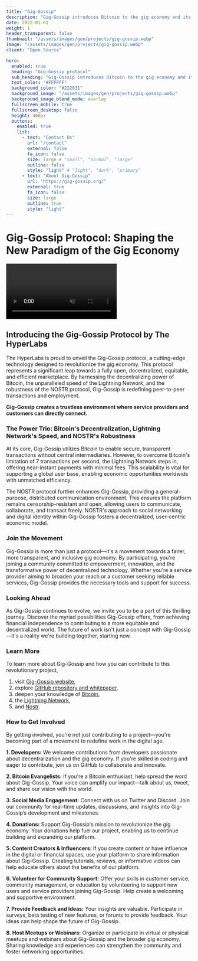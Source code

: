 ```yaml
---
title: "Gig-Gossip"
description: "Gig-Gossip introduces Bitcoin to the gig economy and its wide audience of everyday users with the incentive of higher payouts and correspondingly lower prices."
date: 2022-01-01
weight: 1
header_transparent: false
thumbnail: "/assets/images/gen/projects/gig-gossip.webp"
image: "/assets/images/gen/projects/gig-gossip.webp"
client: "Open Source"

hero:
  enabled: true
  heading: "Gig-Gossip protocol"
  sub_heading: "Gig-Gossip introduces Bitcoin to the gig economy and its wide audience of everyday users with the incentive of higher payouts and correspondingly lower prices."
  text_color: "#FFFFFF"
  background_color: "#222831"
  background_image: "/assets/images/gen/projects/gig-gossip.webp"
  background_image_blend_mode: overlay
  fullscreen_mobile: true
  fullscreen_desktop: false
  height: 400px
  buttons:
    enabled: true
    list:
      - text: "Contact Us"
        url: "/contact"
        external: false
        fa_icon: false
        size: large # "small", "normal", "large"
        outline: false
        style: "light" # "light", "dark", "primary"
      - text: "About Gig-Gossip"
        url: "https://gig-gossip.org/"
        external: true
        fa_icon: false
        size: large
        outline: true
        style: "light"
---
```

# Gig-Gossip Protocol: Shaping the New Paradigm of the Gig Economy

<video class="col-12" loop="" muted="" autoplay="" playsinline="" src="https://gig-gossip.org/public/video/video1080.mp4"></video>

## Introducing the Gig-Gossip Protocol by The HyperLabs

The HyperLabs is proud to unveil the Gig-Gossip protocol, a cutting-edge technology designed to revolutionize the gig economy. This protocol represents a significant leap towards a fully open, decentralized, equitable, and efficient marketplace. By harnessing the decentralizing power of Bitcoin, the unparalleled speed of the Lightning Network, and the robustness of the NOSTR protocol, Gig-Gossip is redefining peer-to-peer transactions and employment.

**Gig-Gossip creates a trustless environment where service providers and customers can directly connect.**

### The Power Trio: Bitcoin's Decentralization, Lightning Network's Speed, and NOSTR's Robustness

At its core, Gig-Gossip utilizes Bitcoin to enable secure, transparent transactions without central intermediaries. However, to overcome Bitcoin's limitation of 7 transactions per second, the Lightning Network steps in, offering near-instant payments with minimal fees. This scalability is vital for supporting a global user base, enabling economic opportunities worldwide with unmatched efficiency.

The NOSTR protocol further enhances Gig-Gossip, providing a general-purpose, distributed communication environment. This ensures the platform remains censorship-resistant and open, allowing users to communicate, collaborate, and transact freely. NOSTR's approach to social networking and digital identity within Gig-Gossip fosters a decentralized, user-centric economic model.

### Join the Movement

Gig-Gossip is more than just a protocol—it's a movement towards a fairer, more transparent, and inclusive gig economy. By participating, you're joining a community committed to empowerment, innovation, and the transformative power of decentralized technology. Whether you're a service provider aiming to broaden your reach or a customer seeking reliable services, Gig-Gossip provides the necessary tools and support for success.

### Looking Ahead

As Gig-Gossip continues to evolve, we invite you to be a part of this thrilling journey. Discover the myriad possibilities Gig-Gossip offers, from achieving financial independence to contributing to a more equitable and decentralized world. The future of work isn't just a concept with Gig-Gossip—it's a reality we're building together, starting now.

### Learn More 

To learn more about Gig-Gossip and how you can contribute to this revolutionary project, 
1. visit  [Gig-Gossip website](https://gig-gossip.org/),
2. explore [GitHub repository and whitepaper](https://github.com/DontTrustVerifyOrg/gig-gossip), 
3. deepen your knowledge of [Bitcoin](https://bitcoin.org), 
4. the [Lightning Network](https://lightning.network/), 
5. and [Nostr](https://nostr.com/).

### How to Get Involved

By getting involved, you're not just contributing to a project—you're becoming part of a movement to redefine work in the digital age.

**1. Developers:** We welcome contributions from developers passionate about decentralization and the gig economy. If you're skilled in coding and eager to contribute, join us on GitHub to collaborate and innovate.

**2. Bitcoin Evangelists:** If you're a Bitcoin enthusiast, help spread the word about Gig-Gossip. Your voice can amplify our impact—talk about us, tweet, and share our vision with the world.

**3. Social Media Engagement:** Connect with us on Twitter and Discord. Join our community for real-time updates, discussions, and insights into Gig-Gossip’s development and milestones.

**4. Donations:** Support Gig-Gossip's mission to revolutionize the gig economy. Your donations help fuel our project, enabling us to continue building and expanding our platform.

**5. Content Creators & Influencers:** If you create content or have influence in the digital or financial spaces, use your platform to share information about Gig-Gossip. Creating tutorials, reviews, or informative videos can help educate others about the benefits of our platform.

**6. Volunteer for Community Support:** Offer your skills in customer service, community management, or education by volunteering to support new users and service providers joining Gig-Gossip. Help create a welcoming and supportive environment.

**7. Provide Feedback and Ideas:** Your insights are valuable. Participate in surveys, beta testing of new features, or forums to provide feedback. Your ideas can help shape the future of Gig-Gossip.

**8. Host Meetups or Webinars:** Organize or participate in virtual or physical meetups and webinars about Gig-Gossip and the broader gig economy. Sharing knowledge and experiences can strengthen the community and foster networking opportunities.

